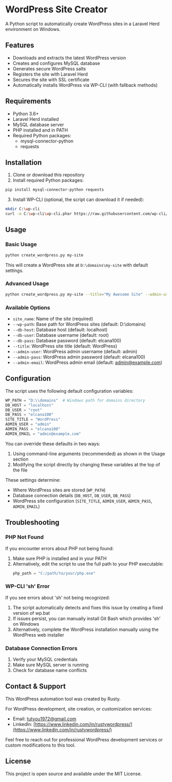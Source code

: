 # WordPress Site Creator

A Python script to automatically create WordPress sites in a Laravel Herd environment on Windows.

## Features

- Downloads and extracts the latest WordPress version
- Creates and configures MySQL database
- Generates secure WordPress salts
- Registers the site with Laravel Herd
- Secures the site with SSL certificate
- Automatically installs WordPress via WP-CLI (with fallback methods)

## Requirements

- Python 3.6+
- Laravel Herd installed
- MySQL database server
- PHP installed and in PATH
- Required Python packages:
  - mysql-connector-python
  - requests

## Installation

1. Clone or download this repository
2. Install required Python packages:

```bash
pip install mysql-connector-python requests
```

3. Install WP-CLI (optional, the script can download it if needed):

```bash
mkdir C:\wp-cli
curl -o C:\wp-cli\wp-cli.phar https://raw.githubusercontent.com/wp-cli/builds/gh-pages/phar/wp-cli.phar
```

## Usage

### Basic Usage

```bash
python create_wordpress.py my-site
```

This will create a WordPress site at `D:\domains\my-site` with default settings.

### Advanced Usage

```bash
python create_wordpress.py my-site --title="My Awesome Site" --admin-user="admin" --admin-pass="secure_password" --admin-email="admin@example.com" --wp-path="D:\custom\path"
```

### Available Options

- `site_name`: Name of the site (required)
- `--wp-path`: Base path for WordPress sites (default: D:\domains)
- `--db-host`: Database host (default: localhost)
- `--db-user`: Database username (default: root)
- `--db-pass`: Database password (default: elcana100)
- `--title`: WordPress site title (default: WordPress)
- `--admin-user`: WordPress admin username (default: admin)
- `--admin-pass`: WordPress admin password (default: elcana100)
- `--admin-email`: WordPress admin email (default: admin@example.com)

## Configuration

The script uses the following default configuration variables:

```python
WP_PATH = "D:\\domains"  # Windows path for domains directory
DB_HOST = "localhost"
DB_USER = "root"
DB_PASS = "elcana100"
SITE_TITLE = "WordPress"
ADMIN_USER = "admin"
ADMIN_PASS = "elcana100"
ADMIN_EMAIL = "admin@example.com"
```

You can override these defaults in two ways:
1. Using command-line arguments (recommended) as shown in the Usage section
2. Modifying the script directly by changing these variables at the top of the file

These settings determine:
- Where WordPress sites are stored (`WP_PATH`)
- Database connection details (`DB_HOST`, `DB_USER`, `DB_PASS`)
- WordPress site configuration (`SITE_TITLE`, `ADMIN_USER`, `ADMIN_PASS`, `ADMIN_EMAIL`)

## Troubleshooting

### PHP Not Found

If you encounter errors about PHP not being found:

1. Make sure PHP is installed and in your PATH
2. Alternatively, edit the script to use the full path to your PHP executable:
   ```python
   php_path = "C:/path/to/your/php.exe"
   ```

### WP-CLI 'sh' Error

If you see errors about 'sh' not being recognized:

1. The script automatically detects and fixes this issue by creating a fixed version of wp.bat
2. If issues persist, you can manually install Git Bash which provides 'sh' on Windows
3. Alternatively, complete the WordPress installation manually using the WordPress web installer

### Database Connection Errors

1. Verify your MySQL credentials
2. Make sure MySQL server is running
3. Check for database name conflicts

## Contact & Support

This WordPress automation tool was created by Rusty.

For WordPress development, site creation, or customization services:
- Email: tutyou1972@gmail.com
- LinkedIn: [https://www.linkedin.com/in/rustywordpress/](https://www.linkedin.com/in/rustywordpress/)

Feel free to reach out for professional WordPress development services or custom modifications to this tool.

## License

This project is open source and available under the MIT License. 